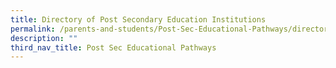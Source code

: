 ```yaml
---
title: Directory of Post Secondary Education Institutions
permalink: /parents-and-students/Post-Sec-Educational-Pathways/directory-of-post-sec-edu
description: ""
third_nav_title: Post Sec Educational Pathways
---
```

